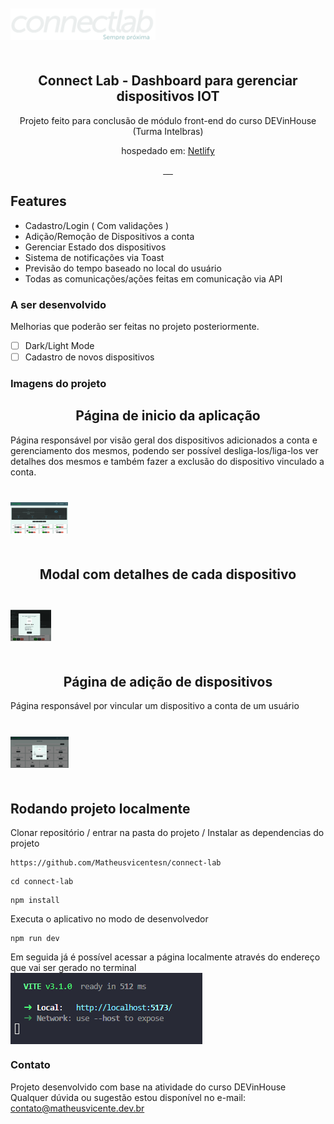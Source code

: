 <div id="container" style="height:100px;line-height:100px;">
<img src="src/assets/img/logo.png" alt="" style="vertical-align:middle;max-height:50%;">
</div>

<p align="center">
 <h2 align="center">Connect Lab - Dashboard para gerenciar dispositivos IOT</h2>
 <p align="center">Projeto feito para conclusão de módulo front-end do curso DEVinHouse (Turma Intelbras)</p>
 <p align="center">hospedado em: <a href="https://connect-lab-mvsn.netlify.app/">Netlify</a> </p>
</p>
  <p align="center">
    <a href="">
      <img src="https://img.shields.io/badge/HTML-239120?style=for-the-badge&logo=html5&logoColor=white" alt="">
    </a>
    <a href="">
      <img src="https://img.shields.io/badge/CSS-239120?&style=for-the-badge&logo=css3&logoColor=white" alt="">
    </a>
    <a href="">
      <img src="https://img.shields.io/badge/JavaScript-F7DF1E?style=for-the-badge&logo=javascript&logoColor=black" alt="">
    </a>    
    <a href="">
      <img src="https://img.shields.io/badge/React-20232A?style=for-the-badge&logo=react&logoColor=61DAFB" alt="">
    </a> 
    <a href="">
      <img src="https://img.shields.io/badge/styled--components-DB7093?style=for-the-badge&logo=styled-components&logoColor=white" alt="">
    </a>
  </p>

## Features

- Cadastro/Login ( Com validações )
- Adição/Remoção de Dispositivos a conta
- Gerenciar Estado dos dispositivos
- Sistema de notificações via Toast
- Previsão do tempo baseado no local do usuário
- Todas as comunicações/ações feitas em comunicação via API

### A ser desenvolvido

Melhorias que poderão ser feitas no projeto posteriormente.

- [ ] Dark/Light Mode
- [ ] Cadastro de novos dispositivos

### Imagens do projeto

<p align="center">
 <h2 align="center">Página de inicio da aplicação</h2>
 <p>Página responsável por visão geral dos dispositivos adicionados a conta e gerenciamento dos mesmos, podendo ser possível desliga-los/liga-los ver detalhes dos mesmos e também fazer a exclusão do dispositivo vinculado a conta. </p>
</p>

<div id="container" style="height:100px;line-height:100px;">
<img src="src/assets/img/readme/imagem1.png" alt="" style="vertical-align:middle;max-height:50%;">
</div>

<p align="center">
 <h2 align="center">Modal com detalhes de cada dispositivo</h2>
</p>

<div id="container" style="height:100px;line-height:100px;">
<img src="src/assets/img/readme/imagem2.png" alt="" style="vertical-align:middle;max-height:50%;">
</div>

<p align="center">
 <h2 align="center">Página de adição de dispositivos</h2>
 <p>Página responsável por vincular um dispositivo a conta de um usuário</p>
</p>

<div id="container" style="height:100px;line-height:100px;">
<img src="src/assets/img/readme/imagem3.png" alt="" style="vertical-align:middle;max-height:50%;">
</div>

## Rodando projeto localmente

Clonar repositório / entrar na pasta do projeto / Instalar as dependencias do projeto

```
https://github.com/Matheusvicentesn/connect-lab
```

```
cd connect-lab
```

```
npm install
```

Executa o aplicativo no modo de desenvolvedor

```
npm run dev
```

Em seguida já é possível acessar a página localmente através do endereço que vai ser gerado no terminal
<img src="src/assets/img/readme/imagem4.png" alt="" style="vertical-align:middle;max-height:50%;">

### Contato

Projeto desenvolvido com base na atividade do curso DEVinHouse
Qualquer dúvida ou sugestão estou disponível no e-mail:
<a href="mailto:contato@matheusvicente.dev.br?subject=Questions" title=""> contato@matheusvicente.dev.br</a>

